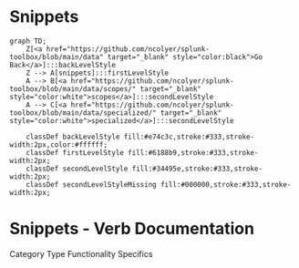 # Snippets

```mermaid
graph TD;
    Z[<a href="https://github.com/ncolyer/splunk-toolbox/blob/main/data" target="_blank" style="color:black">Go Back</a>]:::backLevelStyle
    Z --> A[snippets]:::firstLevelStyle
    A --> B[<a href="https://github.com/ncolyer/splunk-toolbox/blob/main/data/scopes/" target="_blank" style="color:white">scopes</a>]:::secondLevelStyle
    A --> C[<a href="https://github.com/ncolyer/splunk-toolbox/blob/main/data/specialized/" target="_blank" style="color:white">specialized</a>]:::secondLevelStyle

    classDef backLevelStyle fill:#e74c3c,stroke:#333,stroke-width:2px,color:#ffffff;
    classDef firstLevelStyle fill:#6188b9,stroke:#333,stroke-width:2px;
    classDef secondLevelStyle fill:#34495e,stroke:#333,stroke-width:2px;
    classDef secondLevelStyleMissing fill:#000000,stroke:#333,stroke-width:2px;
```
 
# Snippets - Verb Documentation
 
Category                  Type                      Functionality             Specifics                
